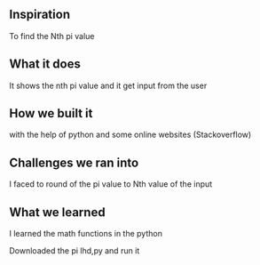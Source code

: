 ## Inspiration
To find the Nth pi value
## What it does
It shows the nth pi value and it get input from the user 
## How we built it
with the help of python and some online websites (Stackoverflow)
## Challenges we ran into
I faced to round of the pi value to Nth value of the input
## What we learned
I learned the math functions in the python

Downloaded the pi lhd,py and run it 

